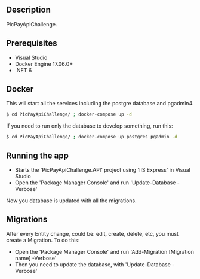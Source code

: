 ## Description

PicPayApiChallenge.

## Prerequisites

- Visual Studio
- Docker Engine 17.06.0+
- .NET 6

## Docker

This will start all the services including the postgre database and pgadmin4.

```bash
$ cd PicPayApiChallenge/ ; docker-compose up -d
```

If you need to run only the database to develop something, run this:

```bash
$ cd PicPayApiChallenge/ ; docker-compose up postgres pgadmin -d
```

## Running the app

- Starts the 'PicPayApiChallenge.API' project using 'IIS Express' in Visual Studio
- Open the 'Package Manager Console' and run 'Update-Database -Verbose'

Now you database is updated with all the migrations.

## Migrations

After every Entity change, could be: edit, create, delete, etc, you must create a Migration. To do this:

- Open the 'Package Manager Console' and run 'Add-Migration [Migration name] -Verbose'
- Then you need to update the database, with 'Update-Database -Verbose'
